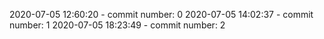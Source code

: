 2020-07-05 12:60:20 - commit number: 0
2020-07-05 14:02:37 - commit number: 1
2020-07-05 18:23:49 - commit number: 2
